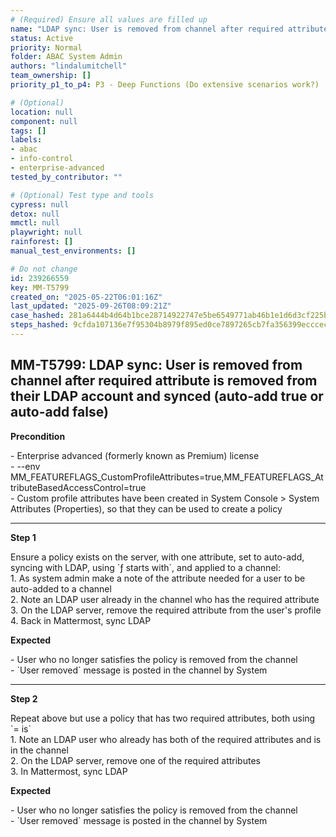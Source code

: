 ```yaml
---
# (Required) Ensure all values are filled up
name: "LDAP sync: User is removed from channel after required attribute is removed from their LDAP account and synced (auto-add true or auto-add false)"
status: Active
priority: Normal
folder: ABAC System Admin
authors: "lindalumitchell"
team_ownership: []
priority_p1_to_p4: P3 - Deep Functions (Do extensive scenarios work?)

# (Optional)
location: null
component: null
tags: []
labels:
- abac
- info-control
- enterprise-advanced
tested_by_contributor: ""

# (Optional) Test type and tools
cypress: null
detox: null
mmctl: null
playwright: null
rainforest: []
manual_test_environments: []

# Do not change
id: 239266559
key: MM-T5799
created_on: "2025-05-22T06:01:16Z"
last_updated: "2025-09-26T08:09:21Z"
case_hashed: 281a6444b4d64b1bce28714922747e5be6549771ab46b1e1d6d3cf225bb73b584a99052c57bc09e3c0338d6714ef0d97
steps_hashed: 9cfda107136e7f95304b8979f895ed0ce7897265cb7fa356399ecccec1b275f2f0a333985b1844152e170d8fbe427544
---
```


<!-- (Auto-generated) Based on frontmatter's "key" and "name" -->

## MM-T5799: LDAP sync: User is removed from channel after required attribute is removed from their LDAP account and synced (auto-add true or auto-add false)

**Precondition**

\- Enterprise advanced (formerly known as Premium) license\
\- --env MM\_FEATUREFLAGS\_CustomProfileAttributes=true,MM\_FEATUREFLAGS\_AttributeBasedAccessControl=true\
\- Custom profile attributes have been created in System Console > System ​Attributes (Properties), so that they can be used to create a policy

---

**Step 1**

Ensure a policy exists on the server, with one attribute, set to auto-add, syncing with LDAP, using \`ƒ starts with\`, and applied to a channel:\
1\. As system admin make a note of the attribute needed for a user to be auto-added to a channel\
2\. Note an LDAP user already in the channel who has the required attribute\
3\. On the LDAP server, remove the required attribute from the user's profile\
4\. Back in Mattermost, sync LDAP

**Expected**

\- User who no longer satisfies the policy is removed from the channel\
\- \`User removed\` message is posted in the channel by System

---

**Step 2**

Repeat above but use a policy that has two required attributes, both using \`= is\`\
1\. Note an LDAP user who already has both of the required attributes and is in the channel\
2\. On the LDAP server, remove one of the required attributes\
3\. In Mattermost, sync LDAP

**Expected**

\- User who no longer satisfies the policy is removed from the channel\
\- \`User removed\` message is posted in the channel by System
